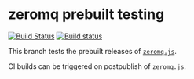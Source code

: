 # zeromq prebuilt testing
[![Build Status](https://travis-ci.org/zeromq/zeromq.js.svg?branch=prebuilt-testing)](https://travis-ci.org/zeromq/zeromq.js)
[![Build status](https://ci.appveyor.com/api/projects/status/w189dgubmg9darun/branch/master?svg=true)](https://ci.appveyor.com/project/zeromq/zeromq-js/branch/prebuilt-testing)


This branch tests the prebuilt releases of [`zeromq.js`](https://github.com/zeromq/zeromq.js/).

CI builds can be triggered on postpublish of `zeromq.js`.
